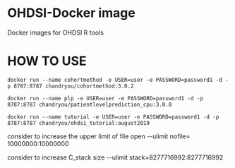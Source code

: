 # OHDSI-Docker image

Docker images for OHDSI R tools
# HOW TO USE

```
docker run --name cohortmethod -e USER=user -e PASSWORD=password1 -d -p 8787:8787 chandryou/cohortmethod:3.0.2

docker run --name plp -e USER=user -e PASSWORD=password1 -d -p 8787:8787 chandryou/patientlevelprediction_cpu:3.0.0

docker run --name tutorial -e USER=user -e PASSWORD=password1 -d -p 8787:8787 chandryou/ohdsi_tutorial:august2019
```

consider to increase the upper limit of file open
--ulimit nofile= 10000000:10000000

consider to increase C_stack size
--ulimit stack=8277716992:8277716992

